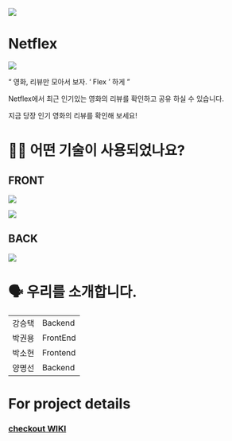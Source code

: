 ![](https://img.shields.io/badge/PROJECT-NETFLEX-red?style=for-the-badge) 
# Netflex
![](https://postfiles.pstatic.net/MjAyMDExMjBfMTIw/MDAxNjA1ODA0MDE4ODE1.Nq6E0k3ccbeCl-oOjZHEzc_DlqSwAFdINKdEghCKOPcg.-6LvwNZVu3MqTXZ_Hz1enodfL6E2ta9sWw4JKrjZDwIg.PNG.rosic2012/ico_janid2.png?type=w966)

“ 영화, 리뷰만 모아서 보자.  ‘ Flex ’  하게 ”


Netflex에서 최근 인기있는 영화의 리뷰를 확인하고 공유 하실 수 있습니다.

지금 당장 인기 영화의 리뷰를 확인해 보세요!

# 🕵🏼 어떤 기술이 사용되었나요? 
## FRONT
![](https://img.shields.io/badge/FRONT-JAVASCRIPT-yellow?style=for-the-badge&logo=javascript) 

![](https://img.shields.io/badge/FRONT-REACT-blue?style=for-the-badge&logo=react) 

## BACK
![](https://img.shields.io/badge/BACK-NODE-green?style=for-the-badge&logo=node.js) 


# 🗣️ 우리를 소개합니다.
<table>
  <tr>
    <td style="cursor:pointer;" onClick = "location.href='http://ihouse.so.vc'">강승택</td>
    <td>Backend</td>
  </tr>
  <tr>
    <td>박권용</td>
    <td>FrontEnd</td>
  </tr>
  <tr>
    <td>박소현</td>
    <td>Frontend</td>
  </tr>
  <tr>
    <td>양명선</td>
    <td>Backend</td>
  </tr>
</table>

# For project details
### [checkout WIKI](https://github.com/codestates/netflex_client/wiki)
